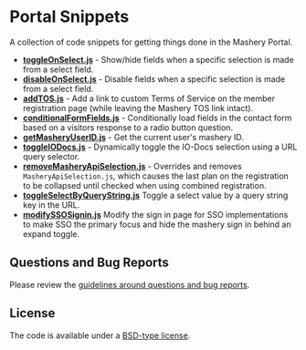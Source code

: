 # Portal Snippets

A collection of code snippets for getting things done in the Mashery Portal.

- **[toggleOnSelect.js](https://github.com/mashery/portal-code-snippets/tree/master/toggleOnSelect)** - Show/hide fields when a specific selection is made from a select field.
- **[disableOnSelect.js](https://github.com/mashery/portal-code-snippets/tree/master/disableOnSelect)** - Disable fields when a specific selection is made from a select field.
- **[addTOS.js](https://github.com/mashery/portal-code-snippets/tree/master/addTOS)** - Add a link to custom Terms of Service on the member registration page (while leaving the Mashery TOS link intact).
- **[conditionalFormFields.js](https://github.com/mashery/portal-code-snippets/tree/master/conditionalFormFields)** - Conditionally load fields in the contact form based on a visitors response to a radio button question.
- **[getMasheryUserID.js](https://github.com/mashery/portal-code-snippets/tree/master/getMasheryUserID)** - Get the current user's mashery ID.
- **[toggleIODocs.js](https://github.com/mashery/portal-code-snippets/tree/master/toggleIODocs)** - Dynamically toggle the IO-Docs selection using a URL query selector.
- **[removeMasheryApiSelection.js](https://github.com/mashery/portal-code-snippets/tree/master/removeMasheryApiSelection)** - Overrides and removes `MasheryApiSelection.js`, which causes the last plan on the registration to be collapsed until checked when using combined registration.
- **[toggleSelectByQueryString.js](https://github.com/mashery/portal-code-snippets/tree/master/toggleSelectByQueryString)** Toggle a select value by a query string key in the URL.
- **[modifySSOSignin.js](https://github.com/mashery/portal-code-snippets/tree/master/modifySSOSignin)** Modify the sign in page for SSO implementations to make SSO the primary focus and hide the mashery sign in behind an expand toggle.


## Questions and Bug Reports

Please review the [guidelines around questions and bug reports](CONTRIBUTING.md).


## License

The code is available under a [BSD-type license](LICENSE.md).
